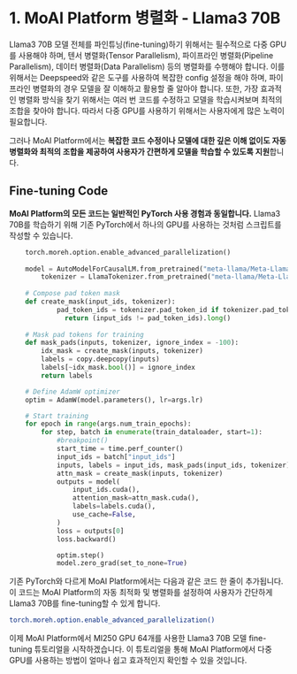 # 1. MoAI Platform 병렬화 - Llama3 70B

Llama3 70B 모델 전체를 파인튜닝(fine-tuning)하기 위해서는 필수적으로 다중 GPU를 사용해야 하며, 텐서 병렬화(Tensor Parallelism), 파이프라인 병렬화(Pipeline Parallelism), 데이터 병렬화(Data Parallelism) 등의 병렬화를 수행해야 합니다. 이를 위해서는 Deepspeed와 같은 도구를 사용하여 복잡한 config 설정을 해야 하며, 파이프라인 병렬화의 경우 모델을 잘 이해하고 활용할 줄 알아야 합니다. 또한, 가장 효과적인 병렬화 방식을 찾기 위해서는 여러 번 코드를 수정하고 모델을 학습시켜보며 최적의 조합을 찾아야 합니다. 따라서 다중 GPU를 사용하기 위해서는 사용자에게 많은 노력이 필요합니다.

그러나 MoAI Platform에서는 **복잡한 코드 수정이나 모델에 대한 깊은 이해 없이도 자동 병렬화와 최적의 조합을 제공하여 사용자가 간편하게 모델을 학습할 수 있도록 지원**합니다.

## Fine-tuning Code

**MoAI Platform의 모든 코드는 일반적인 PyTorch 사용 경험과 동일합니다.** Llama3 70B를 학습하기 위해 기존 PyTorch에서 하나의 GPU를 사용하는 것처럼 스크립트를 작성할 수 있습니다.

```python
    torch.moreh.option.enable_advanced_parallelization()
    
    model = AutoModelForCausalLM.from_pretrained("meta-llama/Meta-Llama-3-70B")
		tokenizer = LlamaTokenizer.from_pretrained("meta-llama/Meta-Llama-3-70B")
    
    # Compose pad token mask
    def create_mask(input_ids, tokenizer):
		    pad_token_ids = tokenizer.pad_token_id if tokenizer.pad_token_id is not None else tokenizer.eos_token_id
			  return (input_ids != pad_token_ids).long() 
			   
    # Mask pad tokens for training
    def mask_pads(inputs, tokenizer, ignore_index = -100):
        idx_mask = create_mask(inputs, tokenizer)
        labels = copy.deepcopy(inputs)
        labels[~idx_mask.bool()] = ignore_index
        return labels

    # Define AdamW optimizer
    optim = AdamW(model.parameters(), lr=args.lr)

    # Start training
    for epoch in range(args.num_train_epochs):
        for step, batch in enumerate(train_dataloader, start=1):
            #breakpoint()
            start_time = time.perf_counter()
            input_ids = batch["input_ids"]
            inputs, labels = input_ids, mask_pads(input_ids, tokenizer)
            attn_mask = create_mask(inputs, tokenizer)
            outputs = model(
                input_ids.cuda(),
                attention_mask=attn_mask.cuda(),
                labels=labels.cuda(),
                use_cache=False,
            )
            loss = outputs[0]
            loss.backward()

            optim.step()
            model.zero_grad(set_to_none=True)
```

기존 PyTorch와 다르게 MoAI Platform에서는 다음과 같은 코드 한 줄이 추가됩니다. 이 코드는 MoAI Platform의 자동 최적화 및 병렬화를 설정하여 사용자가 간단하게 Llama3 70B를 fine-tuning할 수 있게 합니다.

```bash
torch.moreh.option.enable_advanced_parallelization()
```

이제 MoAI Platform에서 MI250 GPU 64개를 사용한 Llama3 70B 모델 fine-tuning 튜토리얼을 시작하겠습니다. 이 튜토리얼을 통해 MoAI Platform에서 다중 GPU를 사용하는 방법이 얼마나 쉽고 효과적인지 확인할 수 있을 것입니다.